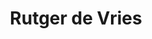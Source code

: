---
order: 34
category: residents
layout: post
title: Rutger de Vries 
profession: graphic design
website: www.perongeluk.com
---